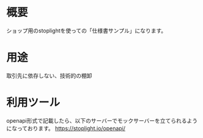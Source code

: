 # 概要

ショップ用のstoplightを使っての「仕様書サンプル」になります。

# 用途

取引先に依存しない、技術的の棚卸


# 利用ツール

openapi形式で記載したら、以下のサーバーでモックサーバーを立てられるようになっております。
https://stoplight.io/openapi/
 
